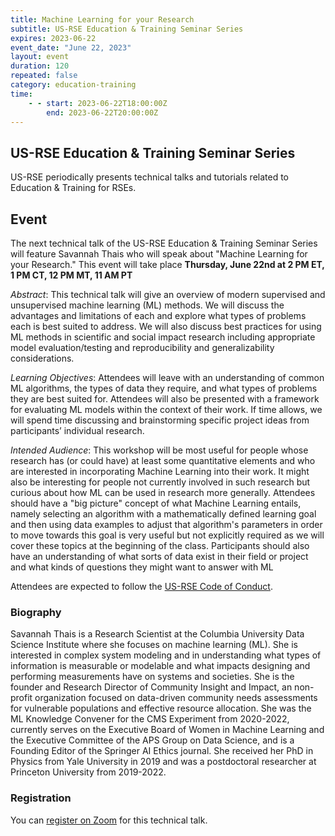 ```yaml
---
title: Machine Learning for your Research
subtitle: US-RSE Education & Training Seminar Series
expires: 2023-06-22
event_date: "June 22, 2023"
layout: event
duration: 120
repeated: false
category: education-training
time:
    - - start: 2023-06-22T18:00:00Z
        end: 2023-06-22T20:00:00Z
---
```


## US-RSE Education & Training Seminar Series

US-RSE periodically presents technical talks and tutorials related to Education & Training for RSEs.

## Event

The next technical talk of the US-RSE Education & Training Seminar Series will feature Savannah Thais who will speak about "Machine Learning for your Research."
This event will take place **Thursday, June 22nd at 2 PM ET, 1 PM CT, 12 PM MT, 11 AM PT**

*Abstract*: This technical talk will give an overview of modern supervised and unsupervised machine learning (ML) methods. We will discuss the advantages and limitations of each and explore what types of problems each is best suited to address. We will also discuss best practices for using ML methods in scientific and social impact research including appropriate model evaluation/testing and reproducibility and generalizability considerations.

*Learning Objectives*: Attendees will leave with an understanding of common ML algorithms, the types of data they require, and what types of problems they are best suited for. Attendees will also be presented with a framework for evaluating ML models within the context of their work. If time allows, we will spend time discussing and brainstorming specific project ideas from participants’ individual research.

*Intended Audience*: This workshop will be most useful for people whose research has (or could have) at least some quantitative elements and who are interested in incorporating Machine Learning into their work. It might also be interesting for people not currently involved in such research but curious about how ML can be used in research more generally. Attendees should have a "big picture" concept of what Machine Learning entails, namely selecting an algorithm with a mathematically defined learning goal and then using data examples to adjust that algorithm's parameters in order to move towards this goal is very useful but not explicitly required as we will cover these topics at the beginning of the class. Participants should also have an understanding of what sorts of data exist in their field or project and what kinds of questions they might want to answer with ML


Attendees are expected to follow the [US-RSE Code of Conduct](https://us-rse.org/about/code-of-conduct/).

### Biography

Savannah Thais is a Research Scientist at the Columbia University Data Science Institute where she focuses on machine learning (ML). She is interested in complex system modeling and in understanding what types of information is measurable or modelable and what impacts designing and performing measurements have on systems and societies. She is the founder and Research Director of Community Insight and Impact, an non-profit organization focused on data-driven community needs assessments for vulnerable populations and effective resource allocation. She was the ML Knowledge Convener for the CMS Experiment from 2020-2022, currently serves on the Executive Board of Women in Machine Learning and the Executive Committee of the APS Group on Data Science, and is a Founding Editor of the Springer AI Ethics journal. She received her PhD in Physics from Yale University in 2019 and was a postdoctoral researcher at Princeton University from 2019-2022.

### Registration

You can [register on Zoom](https://mit.zoom.us/meeting/register/tJIudu-hpzsoGNSqglACVILdt0mcbV6oCA4M#/registration) for this technical talk.

